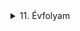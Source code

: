 

<details>
<summary>11. Évfolyam</summary>


<details>
<summary>Vezetéknélküli LED</summary>


<h2 id="kapcsolási-rajz">Kapcsolási rajz:</h2>
<p><img src="/portfolio2.0/img/LED/20230216_105507.jpg" alt="Kapcsolási rajz" /></p>

<h2 id="alkatrészek">Alkatrészek:</h2>

<table>
  <thead>
    <tr>
      <th style="text-align: left">Név</th>
      <th style="text-align: center">Jelölés</th>
      <th style="text-align: center">Érték/Típus</th>
      <th style="text-align: center">Darab</th>
    </tr>
  </thead>
  <tbody>
    <tr>
      <td style="text-align: left">Feszültség</td>
      <td style="text-align: center">V1</td>
      <td style="text-align: center">3V-6V</td>
      <td style="text-align: center">—–</td>
    </tr>
    <tr>
      <td style="text-align: left">Ellenállás</td>
      <td style="text-align: center">R1</td>
      <td style="text-align: center">5,6K</td>
      <td style="text-align: center">1</td>
    </tr>
    <tr>
      <td style="text-align: left">Kondenzátor</td>
      <td style="text-align: center">C1</td>
      <td style="text-align: center">1nF</td>
      <td style="text-align: center">1</td>
    </tr>
    <tr>
      <td style="text-align: left">Kondenzátor</td>
      <td style="text-align: center">C2</td>
      <td style="text-align: center">———–</td>
      <td style="text-align: center">—–</td>
    </tr>
    <tr>
      <td style="text-align: left">Kondenzátor</td>
      <td style="text-align: center">C3</td>
      <td style="text-align: center">4,7nF</td>
      <td style="text-align: center">1</td>
    </tr>
    <tr>
      <td style="text-align: left">Kondenzátor</td>
      <td style="text-align: center">C4</td>
      <td style="text-align: center">470nF</td>
      <td style="text-align: center">1</td>
    </tr>
    <tr>
      <td style="text-align: left">Tranzisztor</td>
      <td style="text-align: center">T1</td>
      <td style="text-align: center">BC639</td>
      <td style="text-align: center">1</td>
    </tr>
    <tr>
      <td style="text-align: left">Rézhuzal</td>
      <td style="text-align: center">-……</td>
      <td style="text-align: center">~4,6cm</td>
      <td style="text-align: center">1</td>
    </tr>
  </tbody>
</table>

<h2 id="képek">Képek:</h2>
<h3 id="forrasztás-előtt">Forrasztás előtt</h3>

<p><img src="/portfolio2.0/img/LED/20230210_091954.jpg" alt="asd" /></p>

<h3 id="összeforrasztva">Összeforrasztva</h3>

<p><img src="/portfolio2.0/img/LED/20230210_094549.jpg" alt="asd" /></p>

<p><img src="/portfolio2.0/img/LED/20230210_094555.jpg" alt="asd" /></p>

<p><img src="/portfolio2.0/img/LED/20230210_094602.jpg" alt="asd" /></p>

<h3 id="rézhuzal-felforrasztása-után">Rézhuzal felforrasztása után</h3>

<p><img src="/portfolio2.0/img/LED/20230210_104012.jpg" alt="asd" /></p>

<p><img src="/portfolio2.0/img/LED/20230210_104018.jpg" alt="asd" /></p>



</details>


<details>
<summary>Roulette</summary>

<h1 id="wip"><strong><em>WIP</em></strong></h1>

<h2 id="a-kit-az-alkatrészekkel">A kit az alkatrészekkel</h2>

<p><img src="/portfolio2.0/img/Roulette/20221111_090818.jpg" alt="asd" /></p>

<p><img src="/portfolio2.0/img/Roulette/20221111_090927.jpg" alt="asd" /></p>

<p><img src="/portfolio2.0/img/Roulette/20221111_091330.jpg" alt="asd" /></p>

<h3 id="útmutató-alkatrészleírás-kapcsolásirajz">Útmutató, Alkatrészleírás, Kapcsolásirajz</h3>

<p><img src="/portfolio2.0/img/Roulette/20221111_091359.jpg" alt="asd" /></p>

<p><img src="/portfolio2.0/img/Roulette/20221111_091404.jpg" alt="asd" /></p>

<h3 id="összeforrasztva">Összeforrasztva</h3>

<p><img src="/portfolio2.0/img/Roulette/20221111_125523.jpg" alt="asd" /></p>

<p><img src="/portfolio2.0/img/Roulette/20221111_125533.jpg" alt="asd" /></p>

<p><img src="/portfolio2.0/img/Roulette/20221111_125538.jpg" alt="asd" /></p>

</details>

<details>
    <summary>Mini Teslatekercs</summary>

<h1 id="wip"><strong><em>WIP</em></strong></h1>

<h3 id="nyomtatott-áramkör">Nyomtatott Áramkör</h3>

<p><img src="/portfolio2.0/img/Mini_teslatekercs/20230112_102348.jpg" alt="asd" /></p>

<h3 id="alkatrészek">Alkatrészek</h3>

<p><img src="/portfolio2.0/img/Mini_teslatekercs/20230112_101918.jpg" alt="asd" /></p>

<h3 id="forrasztás-előtt">Forrasztás előtt</h3>

<p><img src="/portfolio2.0/img/Mini_teslatekercs/20230112_101828.jpg" alt="asd" /></p>

<p><img src="/portfolio2.0/img/Mini_teslatekercs/20230112_101824.jpg" alt="asd" /></p>


</details>

<details>
<summary>Astabil Multivibrátor</summary>

<h2 id="kapcsolásirajz">Kapcsolásirajz</h2>

<p><img src="/portfolio2.0/img/Astabil_multivibrator/20230228_192153.jpg" alt="asd" /></p>

<h3 id="alkatrészek">Alkatrészek</h3>

<h2 id="wip"><strong><em>WIP</em></strong></h2>

<table>
  <thead>
    <tr>
      <th style="text-align: left">Név</th>
      <th style="text-align: center">Jelölés</th>
      <th style="text-align: center">Érték/Típus</th>
      <th style="text-align: center">Darab</th>
    </tr>
  </thead>
  <tbody>
    <tr>
      <td style="text-align: left">Ellenállás</td>
      <td style="text-align: center">R1,R2</td>
      <td style="text-align: center">29,75kOhm</td>
      <td style="text-align: center">2</td>
    </tr>
    <tr>
      <td style="text-align: left">Ellenállás</td>
      <td style="text-align: center">R3,R4</td>
      <td style="text-align: center">0,672kOhm</td>
      <td style="text-align: center">2</td>
    </tr>
    <tr>
      <td style="text-align: left">Kondenzátor</td>
      <td style="text-align: center">C1,C2</td>
      <td style="text-align: center">–</td>
      <td style="text-align: center">2</td>
    </tr>
    <tr>
      <td style="text-align: left">Tranzisztor</td>
      <td style="text-align: center">Q1,Q2</td>
      <td style="text-align: center">BC639</td>
      <td style="text-align: center">2</td>
    </tr>
    <tr>
      <td style="text-align: left">LED</td>
      <td style="text-align: center">LED1,LED2</td>
      <td style="text-align: center">–</td>
      <td style="text-align: center">2</td>
    </tr>
  </tbody>
</table>

<h3 id="breadboard-on-összerakva">Breadboard-on összerakva</h3>

<p><img src="/portfolio2.0/img/Astabil_multivibrator/20221104_112042.jpg" alt="asd" /></p>

<p><img src="/portfolio2.0/img/Astabil_multivibrator/20221104_112047.jpg" alt="asd" /></p>

<p><img src="/portfolio2.0/img/Astabil_multivibrator/20221104_112052.jpg" alt="asd" /></p>

<h3 id="nyák-on-összerakva-forrasztás-nélkül">NYÁK-on összerakva forrasztás nélkül</h3>

<p><img src="/portfolio2.0/img/Astabil_multivibrator/20221104_113939.jpg" alt="asd" /></p>

<h3 id="nyák-ra-forrasztva">NYÁK-ra forrasztva</h3>

<p><img src="/portfolio2.0/img/Astabil_multivibrator/20221104_131113.jpg" alt="asd" /></p>

<p><img src="/portfolio2.0/img/Astabil_multivibrator/20221104_131117.jpg" alt="asd" /></p>

</details>


<details>
<summary>IC Vezérlés</summary>

<h2 id="4092d-cmos-ic-igazságtáblával">4092D CMOS IC igazságtáblával</h2>

<p><img src="/portfolio2.0/img/IC_vezerles/20230224_133518.jpg" alt="asd" /></p>

<h3 id="említett-ic-igazságtáblájának-tesztelése-ni-mydaq-segítségével">Említett IC igazságtáblájának tesztelése NI myDAQ segítségével</h3>

<p><img src="/portfolio2.0/img/IC_vezerles/20230224_133937.jpg" alt="asd" /></p>

<p><img src="/portfolio2.0/img/IC_vezerles/20230224_133943.jpg" alt="asd" /></p>

<p><img src="/portfolio2.0/img/IC_vezerles/20230224_133950.jpg" alt="asd" /></p>

<p><img src="/portfolio2.0/img/IC_vezerles/20230224_133953.jpg" alt="asd" /></p>

<h4 id="az-ni-mydaq-ról">Az NI myDAQ-ról</h4>

<p>Az NI myDAQ egy hordozható labor, ami laptophoz csatlakoztatva bárhol bármikor képes mérésre, adatgyűjtésre.<br>
A labortápegységeken át, funkciógenerátorral, oszcilloszkóppal, multiméterrel, logikai analozátorral van felszerelve.</p><br>

<p><img src="/portfolio2.0/img/IC_vezerles/ni-mydaq-923484859%20(1).jpg" alt="asd" /></p>

<p><a href="https://www.ni.com/hu-hu/shop/engineering-education/portable-student-devices/mydaq/what-is-mydaq.html">Bővebben</a></p>

<h2 id="4093d-ic-összekötve-egy-7406-ttl-ic-vel-és-led-ekkel">4093D IC összekötve egy 7406 TTL IC-vel és LED-ekkel</h2>

<h3 id="kapcsolási-rajz">Kapcsolási rajz</h3>

<p><img src="/portfolio2.0/img/IC_vezerles/20230228_204446.jpg" alt="asd" /></p>

<h3 id="futtatás-közben">Futtatás közben</h3>

<p><img src="/portfolio2.0/img/IC_vezerles/20230224_141035.jpg" alt="asd" /></p>

<p><img src="/portfolio2.0/img/IC_vezerles/20230224_141039.jpg" alt="asd" /></p>

</details>


<details>
<summary>Igazságtábla Gyakorlása</summary>

<h2 id="elmélet">Elmélet</h2>

<p><img src="/portfolio2.0/img/Igazsagtabla/20221006_115000.jpg" alt="asd" /></p>

<p><img src="/portfolio2.0/img/Igazsagtabla/20221006_121335.jpg" alt="asd" /></p>

<h2 id="gyakorlat">Gyakorlat</h2>

<p><img src="/portfolio2.0/img/Igazsagtabla/20221006_111312.jpg" alt="asd" /></p>

<p><img src="/portfolio2.0/img/Igazsagtabla/20221006_111322.jpg" alt="asd" /></p>

<p><img src="/portfolio2.0/img/Igazsagtabla/20221006_111326.jpg" alt="asd" /></p>

<p><img src="/portfolio2.0/img/Igazsagtabla/20221006_114955.jpg" alt="asd" /></p>


</details>

</details>